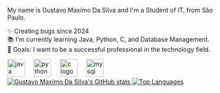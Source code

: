 <p align="left">My name is Gustavo Maximo Da Silva and I'm a Student of IT, from São Paulo.</p>
<p align="left">✨ Creating bugs since 2024<br>📚 I'm currently learning Java, Python, C, and Database Management.<br>🎯 Goals: I want to be a successful professional in the technology field.<br></p>

<div align="left"> <img
src="https://cdn.jsdelivr.net/gh/devicons/devicon/icons/java/java-original.svg" height="40" alt="java logo" /> <img width="12" /> <img
src="https://cdn.jsdelivr.net/gh/devicons/devicon/icons/python/python-original.svg" height="40" alt="python logo" /> <img width="12" /> <img
src="https://cdn.jsdelivr.net/gh/devicons/devicon/icons/c/c-original.svg" height="40" alt="c logo" /> <img width="12" /> <img
src="https://cdn.jsdelivr.net/gh/devicons/devicon/icons/mysql/mysql-original.svg" height="40" alt="mysql logo" /> </div>

<!-- My Stats -->
<a href="https://github.com/anuraghazra/github-readme-stats">
  <img src="https://github-readme-stats.vercel.app/api?username=Gustavo-Maximo&show_icons=true&theme=radical" alt="Gustavo Maximo Da Silva's GitHub stats" />
</a>

<!-- Most Used Languages -->
<a href="https://github.com/anuraghazra/github-readme-stats">
  <img src="https://github-readme-stats.vercel.app/api/top-langs/?username=Gustavo-Maximo&layout=compact&theme=radical" alt="Top Languages" />
</a>

